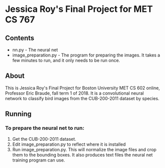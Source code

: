 # Jessica Roy's Final Project for MET CS 767

## Contents

- nn.py - The neural net
- image_preparation.py - The program for preparing the images. It takes a few minutes to run, and it only needs to be run once.

## About

This is Jessica Roy's Final Project for Boston University MET CS 602 online, Professor Eric Braude, fall term 1 of 2018. It is a convolutional neural network to classify bird images from the CUB-200-2011 dataset by species.

## Running

### To prepare the neural net to run:

1. Get the CUB-200-2011 dataset.
2. Edit image_preparation.py to reflect where it is installed
3. Run image_preparation.py. This will normalize the image files and crop them to the bounding boxes.
It also produces text files the neural net training program can use.

